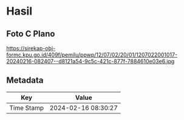 # Hasil

## Foto C Plano

https://sirekap-obj-formc.kpu.go.id/409f/pemilu/ppwp/12/07/02/20/01/1207022001017-20240216-082407--d8121a54-9c5c-421c-877f-7884610e03e6.jpg


## Metadata

| Key        | Value               |
| ---------- | ------------------- |
| Time Stamp | 2024-02-16 08:30:27 |



